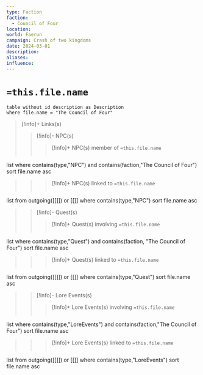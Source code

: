 ```yaml
---
type: Faction
faction:
  - Council of Four
location: 
world: Faerun
campaign: Crash of two kingdoms
date: 2024-03-01
description: 
aliases: 
influence:
---
```

# `=this.file.name`
```dataview
table without id description as Description
where file.name = "The Council of Four"
```



>[!info]+ Links(s) 
>>[!info]- NPC(s) 
>>>[!info]+ NPC(s) member of  `=this.file.name`
>>>```dataview
list 
where contains(type,"NPC") and  contains(faction,"The Council of Four")
sort file.name asc
>>
>>>[!info]+ NPC(s) linked to `=this.file.name`
>>>```dataview
list from outgoing([[]]) or [[]]
where contains(type,"NPC")
sort file.name asc
>
>>[!info]- Quest(s) 
>>>[!info]+ Quest(s) involving  `=this.file.name` 
>>>```dataview
list 
where contains(type,"Quest") and  contains(faction, "The Council of Four")
sort file.name asc
>>
>>>[!info]+ Quest(s) linked to `=this.file.name`
>>>```dataview
list from outgoing([[]]) or [[]]
where contains(type,"Quest")
sort file.name asc
>
>>[!info]- Lore Events(s) 
>>>[!info]+ Lore Events(s) involving `=this.file.name`
>>>```dataview
list 
where contains(type,"LoreEvents") and  contains(faction,"The Council of Four")
sort file.name asc
>>
>>>[!info]+ Lore Events(s) linked to `=this.file.name`
>>>```dataview
list from outgoing([[]]) or [[]]
where contains(type,"LoreEvents")
sort file.name asc

	